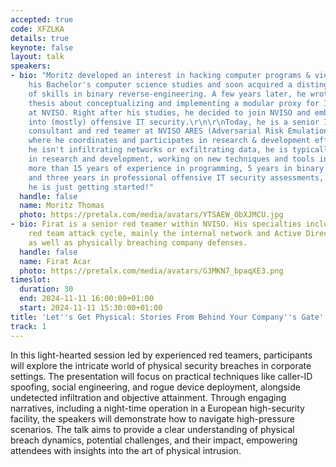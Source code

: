 ```yaml
---
accepted: true
code: XFZLKA
details: true
keynote: false
layout: talk
speakers:
- bio: "Moritz developed an interest in hacking computer programs & video games during
    his Bachelor's computer science studies and soon acquired a distinguished set
    of skills in binary reverse-engineering. A few years later, he wrote his Master's
    thesis about conceptualizing and implementing a modular proxy for IoT appliances
    at NVISO. Right after his studies, he decided to join NVISO and embark on a journey
    into (mostly) offensive IT security.\r\n\r\nToday, he is a senior IT security
    consultant and red teamer at NVISO ARES (Adversarial Risk Emulation & Simulation)
    where he coordinates and participates in research & development efforts. When
    he isn't infiltrating networks or exfiltrating data, he is typically knees deep
    in research and development, working on new techniques and tools in red teaming.\r\n\r\nWith
    more than 15 years of experience in programming, 5 years in binary reverse-engineering
    and three years in professional offensive IT security assessments, he feels like
    he is just getting started!"
  handle: false
  name: Moritz Thomas
  photo: https://pretalx.com/media/avatars/YTSAEW_ObXJMCU.jpg
- bio: Firat is a senior red teamer within NVISO. His specialties include the whole
    red team attack cycle, mainly the internal network and Active Directory part,
    as well as physically breaching company defenses.
  handle: false
  name: Firat Acar
  photo: https://pretalx.com/media/avatars/G3MKN7_bpaqXE3.png
timeslot:
  duration: 30
  end: 2024-11-11 16:00:00+01:00
  start: 2024-11-11 15:30:00+01:00
title: 'Let''s Get Physical: Stories From Behind Your Company''s Gate'
track: 1
---
```


In this light-hearted session led by experienced red teamers, participants will explore the intricate world of physical security breaches in corporate settings.
The presentation will focus on practical techniques like caller-ID spoofing, social engineering, and rogue device deployment, alongside undetected infiltration and objective attainment.
Through engaging narratives, including a night-time operation in a European high-security facility, the speakers will demonstrate how to navigate high-pressure scenarios.
The talk aims to provide a clear understanding of physical breach dynamics, potential challenges, and their impact, empowering attendees with insights into the art of physical intrusion.